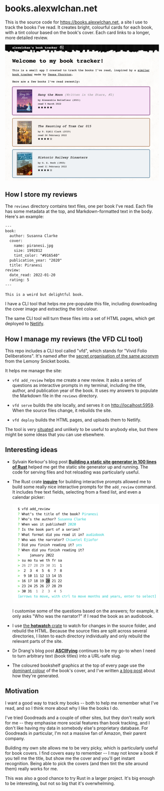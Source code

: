 # books.alexwlchan.net

This is the source code for <https://books.alexwlchan.net>, a site I use to track the books I've read.
It creates bright, colourful cards for each book, with a tint colour based on the book's cover.
Each card links to a longer, more detailed review.

![A screenshot of the homepage, which has a brief introductory paragraph and a list of three recent books.](books_screenshot.png)



## How I store my reviews

The `reviews` directory contains text files, one per book I've read.
Each file has some metadata at the top, and Markdown-formatted text in the body.
Here's an example:

```
---
book:
  author: Susanna Clarke
  cover:
    name: piranesi.jpg
    size: 1992812
    tint_color: "#916540"
  publication_year: "2020"
  title: Piranesi
review:
  date_read: 2022-01-20
  rating: 5
---

This is a weird but delightful book.
```

I have a CLI tool that helps me pre-populate this file, including downloading the cover image and extracting the tint colour.

The same CLI tool will turn these files into a set of HTML pages, which get deployed to [Netlify].

[Netlify]: https://www.netlify.com/



## How I manage my reviews (the VFD CLI tool)

This repo includes a CLI tool called "vfd", which stands for "Vivid Folio Deliberations".
It's named after the [secret organisation of the same acronym][vfd] from the Lemony Snicket books.

It helps me manage the site:

-   `vfd add_review` helps me create a new review.
    It asks a series of questions as interactive prompts in my terminal, including the title, author, and publication year of the book.
    It uses my answers to populate the Markdown file in the `reviews` directory.

-   `vfd serve` builds the site locally, and serves it on <http://localhost:5959>.
    When the source files change, it rebuilds the site.

-   `vfd deploy` builds the HTML pages, and uploads them to Netlify.

The tool is very [situated] and unlikely to be useful to anybody else, but there might be some ideas that you can use elsewhere.

[vfd]: https://snicket.fandom.com/wiki/Volunteer_Fire_Department
[situated]: https://www.drmaciver.com/2018/11/situated-software/



## Interesting ideas

*   Sylvain Kerkour's blog post [**Building a static site generator in 100 lines of Rust**](https://kerkour.com/rust-static-site-generator) helped me get the static site generator up and running.
    The code for serving files and hot reloading was particularly useful.

*   The Rust crate [**inquire**](https://crates.io/crates/inquire) for building interactive prompts allowed me to build some really nice interactive prompts for the `add_review` command.
    It includes free text fields, selecting from a fixed list, and even a calendar picker:

    ![Screenshot of a terminal with an inline calendar picker.](inquire_screenshot.png)
    
    I customise some of the questions based on the answers; for example, it only asks "Who was the narrator?" if I read the book as an audiobook.

*   I use [the **hotwatch** crate](https://crates.io/crates/hotwatch) to watch for changes in the source folder, and rebuild the HTML.
    Because the source files are split across several directories, I listen to each directory individually and only rebuild the relevant parts of the site.

*   Dr Drang's blog post [**ASCIIfying**](http://www.leancrew.com/all-this/2014/10/asciifying/) continues to be my go-to when I need to turn arbitrary text (book titles) into a URL-safe slug.

*   The coloured bookshelf graphics at the top of every page use the [dominant colour](https://github.com/alexwlchan/dominant_colours) of the book's cover, and I've written [a blog post](https://alexwlchan.net/2022/01/rusty-shelves/) about how they're generated.


## Motivation

I want a good way to track my books -- both to help me remember what I've read, and so I think more about why I like the books I do.

I've tried Goodreads and a couple of other sites, but they don't really work for me -- they emphasise more social features than book tracking, and I don't like having my data in somebody else's proprietary database.
For Goodreads in particular, I'm not a massive fan of Amazon, their parent company.

Building my own site allows me to be very picky, which is particularly useful for book covers.
I find covers easy to remember -- I may not know a book if you tell me the title, but show me the cover and you'll get instant recognition.
Being able to pick the covers (and then tint the site around them) really works for me.

This was also a good chance to try Rust in a larger project.
It's big enough to be interesting, but not so big that it's overwhelming.
